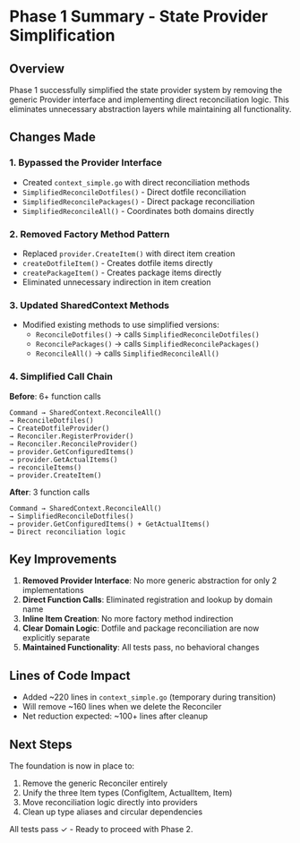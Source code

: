 # Phase 1 Summary - State Provider Simplification

## Overview

Phase 1 successfully simplified the state provider system by removing the generic Provider interface and implementing direct reconciliation logic. This eliminates unnecessary abstraction layers while maintaining all functionality.

## Changes Made

### 1. Bypassed the Provider Interface
- Created `context_simple.go` with direct reconciliation methods
- `SimplifiedReconcileDotfiles()` - Direct dotfile reconciliation
- `SimplifiedReconcilePackages()` - Direct package reconciliation
- `SimplifiedReconcileAll()` - Coordinates both domains directly

### 2. Removed Factory Method Pattern
- Replaced `provider.CreateItem()` with direct item creation
- `createDotfileItem()` - Creates dotfile items directly
- `createPackageItem()` - Creates package items directly
- Eliminated unnecessary indirection in item creation

### 3. Updated SharedContext Methods
- Modified existing methods to use simplified versions:
  - `ReconcileDotfiles()` → calls `SimplifiedReconcileDotfiles()`
  - `ReconcilePackages()` → calls `SimplifiedReconcilePackages()`
  - `ReconcileAll()` → calls `SimplifiedReconcileAll()`

### 4. Simplified Call Chain
**Before**: 6+ function calls
```
Command → SharedContext.ReconcileAll()
→ ReconcileDotfiles()
→ CreateDotfileProvider()
→ Reconciler.RegisterProvider()
→ Reconciler.ReconcileProvider()
→ provider.GetConfiguredItems()
→ provider.GetActualItems()
→ reconcileItems()
→ provider.CreateItem()
```

**After**: 3 function calls
```
Command → SharedContext.ReconcileAll()
→ SimplifiedReconcileDotfiles()
→ provider.GetConfiguredItems() + GetActualItems()
→ Direct reconciliation logic
```

## Key Improvements

1. **Removed Provider Interface**: No more generic abstraction for only 2 implementations
2. **Direct Function Calls**: Eliminated registration and lookup by domain name
3. **Inline Item Creation**: No more factory method indirection
4. **Clear Domain Logic**: Dotfile and package reconciliation are now explicitly separate
5. **Maintained Functionality**: All tests pass, no behavioral changes

## Lines of Code Impact

- Added ~220 lines in `context_simple.go` (temporary during transition)
- Will remove ~160 lines when we delete the Reconciler
- Net reduction expected: ~100+ lines after cleanup

## Next Steps

The foundation is now in place to:
1. Remove the generic Reconciler entirely
2. Unify the three Item types (ConfigItem, ActualItem, Item)
3. Move reconciliation logic directly into providers
4. Clean up type aliases and circular dependencies

All tests pass ✓ - Ready to proceed with Phase 2.
